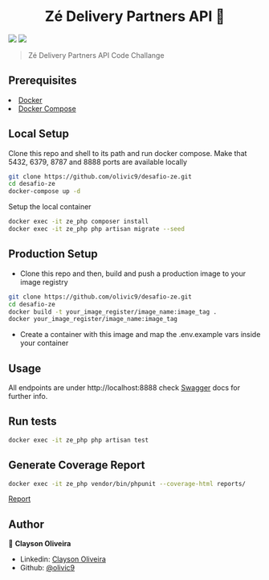 <h1 align="center">Zé Delivery Partners API 🍺</h1>
<p>
    <img src="https://shields.io/badge/LARAVEL-%5E8.0-red?logo=laravel">
    <img src="https://shields.io/badge/PHP-%5E7.4-blue?logo=php" />
    
</p>

> Zé Delivery Partners API Code Challange

## Prerequisites

<li><a href="https://www.docker.com/get-started">Docker</a></li>
<li><a href="https://docs.docker.com/compose/">Docker Compose</a></li>

## Local Setup
Clone this repo and shell to its path and run docker compose. Make that 5432, 6379, 8787 and 8888 ports are available locally 

```sh
git clone https://github.com/olivic9/desafio-ze.git
cd desafio-ze
docker-compose up -d
```

Setup the local container
```sh
docker exec -it ze_php composer install
docker exec -it ze_php php artisan migrate --seed
```

## Production Setup


- Clone this repo and then, build and push a production image to your image registry
```sh
git clone https://github.com/olivic9/desafio-ze.git
cd desafio-ze
docker build -t your_image_register/image_name:image_tag .
docker your_image_register/image_name:image_tag
```

- Create a container with this image and  map the .env.example vars inside your container


## Usage

All endpoints are under http://localhost:8888 check <a href="http://localhost:8787/">Swagger</a> docs for further info.

## Run tests

```sh
docker exec -it ze_php php artisan test
```
## Generate Coverage Report

```sh
docker exec -it ze_php vendor/bin/phpunit --coverage-html reports/
```
<a href="reports/index.html">Report</a>
## Author

👤 **Clayson Oliveira**

* Linkedin: [Clayson Oliveira](https://www.linkedin.com/in/clayson-oliveira-603a853b/)
* Github: [@olivic9](https://github.com/olivic9)